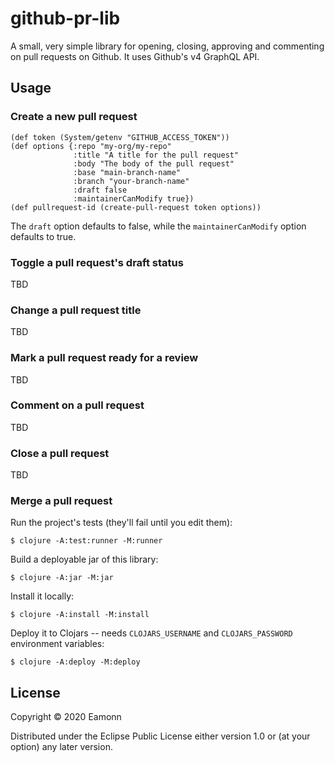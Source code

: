 # github-pr-lib

A small, very simple library for opening, closing, approving and commenting on pull requests on Github. It uses Github's v4 GraphQL API.

## Usage

### Create a new pull request
```
(def token (System/getenv "GITHUB_ACCESS_TOKEN"))
(def options {:repo "my-org/my-repo"
              :title "A title for the pull request"
              :body "The body of the pull request"
              :base "main-branch-name"
              :branch "your-branch-name"
              :draft false
              :maintainerCanModify true})
(def pullrequest-id (create-pull-request token options))
```
The `draft` option defaults to false, while the `maintainerCanModify` option defaults to true.

### Toggle a pull request's draft status
TBD
### Change a pull request title
TBD
### Mark a pull request ready for a review
TBD
### Comment on a pull request
TBD
### Close a pull request
TBD
### Merge a pull request

Run the project's tests (they'll fail until you edit them):

    $ clojure -A:test:runner -M:runner

Build a deployable jar of this library:

    $ clojure -A:jar -M:jar

Install it locally:

    $ clojure -A:install -M:install

Deploy it to Clojars -- needs `CLOJARS_USERNAME` and `CLOJARS_PASSWORD` environment variables:

    $ clojure -A:deploy -M:deploy

## License

Copyright © 2020 Eamonn

Distributed under the Eclipse Public License either version 1.0 or (at
your option) any later version.
